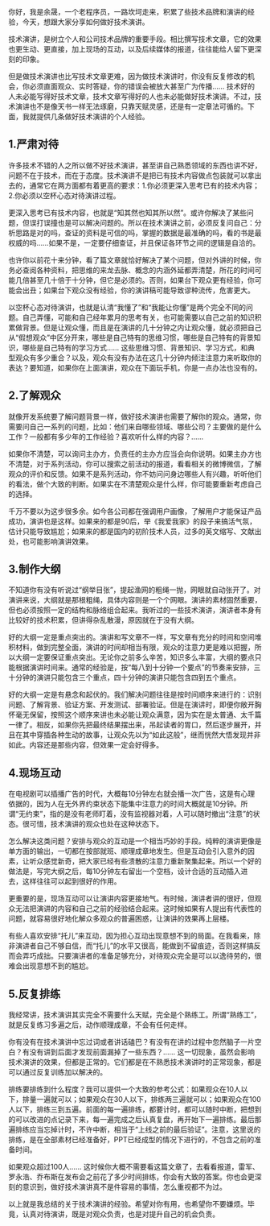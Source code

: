 你好，我是余晟，一个老程序员，一路坎坷走来，积累了些技术品牌和演讲的经验，今天，想跟大家分享如何做好技术演讲。

技术演讲，是树立个人和公司技术品牌的重要手段。相比撰写技术文章，它的效果也更生动、更直接，加上现场的互动，以及后续媒体的报道，往往能给人留下更深刻的印象。

但是做技术演讲也比写技术文章更难，因为做技术演讲时，你没有反复修改的机会，你必须直面观众、实时答疑，你的错误会被放大甚至广为传播…… 技术好的人未必能写得好技术文章，技术文章写得好的人也未必能做好技术演讲。不过，技术演讲也不是像天书一样无法琢磨，只靠天赋灵感，还是有一定章法可循的。下面，我就提供几条做好技术演讲的个人经验。

## 1.严肃对待

许多技术不错的人之所以做不好技术演讲，甚至讲自己熟悉领域的东西也讲不好，问题不在于技术，而在于态度。技术演讲不是把已有技术内容做点包装就可以拿出去的，通常它在两方面都有着更高的要求：1.你必须更深入思考已有的技术内容；2.你必须以空杯心态对待演讲过程。

更深入思考已有技术内容，也就是“知其然也知其所以然”。或许你解决了某些问题，但误打误撞也是可以解决问题的。所以在技术演讲之前，必须反复问自己：分析思路是对的吗，查证的资料是可信的吗，掌握的数据是最准确的吗，看的书是最权威的吗……如果不是，一定要仔细查证，并且保证各环节之间的逻辑是自洽的。

也许你以前花十来分钟，看了篇文章就恰好解决了某个问题，但对外讲的时候，你务必查阅各种资料，把思维的来龙去脉、概念的内涵外延都弄清楚，所花的时间可能几倍甚至几十倍于十分钟，但它是必须的。否则，如果台下观众更有经验，你可能会出丑；如果台下观众没有经验，你的演讲稿可能导致谬种流传，危害更大。

以空杯心态对待演讲，也就是认清“我懂了”和“我能让你懂”是两个完全不同的问题。自己弄懂，可能和自己经年累月的思考有关，也可能需要以自己之前的知识积累做背景。但是让观众懂，而且是在演讲的几十分钟之内让观众懂，就必须把自己从“假想观众”中区分开来，哪些是自己特有的思维习惯，哪些是自己特有的背景知识，哪些是自己特有的学习方式…… 这些思维习惯、背景知识、学习方式，和典型观众有多少重合？以及，观众有没有办法在这几十分钟内倾注注意力来听取你的表达？要知道，如果你在上面演讲，观众在下面玩手机，你是一点办法也没有的。

## 2.了解观众

就像开发系统要了解问题背景一样，做好技术演讲也需要了解你的观众。通常，你需要问自己一系列的问题，比如：他们来自哪些领域、哪些公司？主要做的是什么工作？一般都有多少年的工作经验？喜欢听什么样的内容？……

如果你不清楚，可以询问主办方，负责任的主办方应当会向你说明。如果主办方也不清楚，对于系列活动，你可以搜索之前活动的报道，看看相关的微博微信，了解观众的评价和反馈。如果不是系列活动，你不妨问问身边哪些人有兴趣，听听他们的看法，做个大致的判断。如果实在不清楚观众是什么样，你可能要重新考虑自己的选择。

千万不要以为这步很多余。如今各公司都在强调用户画像，了解用户才能保证产品成功，演讲也是这样。如果来的都是90后，举《我爱我家》的段子来搞活气氛，估计只能导致尴尬；如果来的都是国内的初阶技术人员，过多的英文缩写、文献出处，也可能影响演讲效果。

## 3.制作大纲

不知道你有没有听说过“纲举目张”，提起渔网的粗绳一抛，网眼就自动张开了。对演讲来说，大纲就是那根粗绳，具体内容则是一个个网眼。演讲的素材固然重要，但也必须按照一定的结构和脉络组合起来。我听过的一些技术演讲，演讲者本身有比较好的技术积累，但讲得杂乱散漫，原因就在于没有大纲。

好的大纲一定是重点突出的。演讲和写文章不一样，写文章有充分的时间和空间堆积材料，做到完整全面，演讲的时间却相当有限，观众的注意力更是难以把握，所以大纲一定要保证重点突出。无论你之前多么辛苦，知识多么丰富，大纲的要点只能根据演讲时间来。通常的经验是，按“每八到十分钟一个要点”的节奏来安排，三十分钟的演讲只能包含三个重点，四十分钟的演讲只能包含四到五个重点。

好的大纲一定是有悬念和起伏的。我们解决问题往往是按时间顺序来进行的：识别问题、了解背景、验证方案、开发测试、部署验证。但是在演讲时，即便你敞开胸怀毫无保留，按照这个顺序来讲也未必能让观众满意，因为实在是太普通、太千篇一律了。相反，如果你先把最终结果摆出来，吊起读者的胃口，然后逐步展开，并且在其中穿插各种生动的故事，让观众先以为“如此这般”，继而恍然大悟发现并非如此。内容还是那些内容，但效果一定会好得多。

## 4.现场互动

在电视剧可以插播广告的时代，大概每10分钟左右就会播一次广告，这是有心理依据的，因为人在无外界约束状态下能集中注意力的时间大概就是10分钟。所谓“无约束”，指的是没有老师盯着，没有监视器对着，人可以随时撤出“注意”的状态。很可惜，技术演讲的观众也处在这种状态下。

怎么解决这类问题？安排与观众的互动是一个相当巧妙的手段。纯粹的演讲更像是单方面的输出，一切都在按部就班、顺理成章地发生。但是互动会引入意外的因素，让听众感觉新奇，把大家已经有些溃散的注意力重新聚集起来。所以一个好的做法是，写完大纲之后，每10分钟左右留出一个空档，设计合适的互动插入进去，这样往往可以起到很好的作用。

更重要的是，现场互动可以让演讲内容更接地气。有时候，演讲者讲的很好，但观众无法把演讲的内容和自己之前的经验结合起来。这时候如果有人提出有代表性的问题，就容易很好地化解众多观众的普遍困惑，让演讲的效果再上层楼。

有些人喜欢安排“托儿”来互动，因为担心互动出现意想不到的局面。在我看来，除非演讲者自己不够自信，而“托儿”的水平又很高，能做到不留痕迹，否则这样搞反而会弄巧成拙。只要演讲者的准备足够充分，对待观众完全是可以以逸待劳的，很难会出现意想不到的尴尬。

## 5.反复排练

我经常讲，技术演讲其实完全不需要什么天赋，完全是个熟练工。所谓“熟练工”，就是反复练习多遍之后，动作顺理成章，不会有任何走样。

你有没有在技术演讲中忘过词或者讲话磕巴？有没有在讲的过程中忽然脑子一片空白？有没有讲到后面才发现前面漏掉了一些东西？…… 这一切现象，虽然会影响技术演讲的效果，但都是正常的。它们都是在不熟悉技术演讲时的正常现象，都是可以通过反复训练加以解决的。

排练要排练到什么程度？我可以提供一个大致的参考公式：如果观众在10人以下，排量一遍就可以；如果观众在30人以下，排练两三遍就可以；如果观众在100人以下，排练三到五遍。前面的每一遍排练，都要计时，都可以随时中断，把想到的可以改进的点记录下来，每一遍完成之后认真复盘，再开始下一遍排练。最后那遍排练应当忘掉计时，不许中断，相当于“上线之前的最后验证”。注意，这里说的排练，是在全部素材已经准备好，PPT已经成型的情况下进行的，不包含之前的准备时间。

如果观众超过100人…… 这时候你大概不需要看这篇文章了，去看看报道，雷军、罗永浩、乔布斯在发布会之前花了多少时间排练，你会有大致的答案。你也会更深刻的意识到，做好技术演讲真不是件容易的事情，怎么重视都不为过。

以上就是我总结的关于技术演讲的经验。希望对你有用，也希望你不要嫌烦。毕竟，认真对待演讲，既是对观众负责，也是对提升自己的机会负责。

